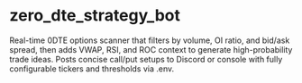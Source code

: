 # zero_dte_strategy_bot
Real-time 0DTE options scanner that filters by volume, OI ratio, and bid/ask spread, then adds VWAP, RSI, and ROC context to generate high-probability trade ideas. Posts concise call/put setups to Discord or console with fully configurable tickers and thresholds via .env.
